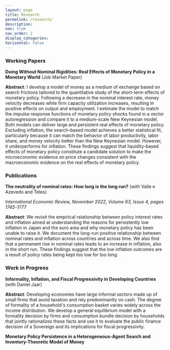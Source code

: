 ```yaml
---
layout: page
title: Research
permalink: /research/
description: 
nav: true
nav_order: 2
display_categories: 
horizontal: false
---
```


<h3> Working Papers </h3>

<b>Doing Without Nominal Rigidities: Real Effects of Monetary Policy in a Monetary World</b> (Job Market Paper)

<b>Abstract</b>: I develop a model of money as a medium of exchange based on search frictions tailored to
the quantitative study of the short-term effects of monetary policy. Following a decrease in
the nominal interest rate, money velocity decreases while firm capacity utilization increases,
resulting in positive effects on output and employment. I estimate the model to match the
impulse response functions of monetary policy shocks found in a vector autoregression and
compare it to a medium-scale New Keynesian model. Both models can deliver large and persistent real effects of monetary policy. Excluding inflation, the search-based model achieves a
better statistical fit, particularly because it can match the behavior of labor productivity, labor
share, and money velocity better than the New Keynesian model. However, it underperforms
for inflation. These findings suggest that liquidity-based effects of monetary policy constitute
a candidate solution to make the microeconomic evidence on price changes consistent with the
macroeconomic evidence on the real effects of monetary policy.


<h3> Publications </h3>

<b>The neutrality of nominal rates: How long is the long run?</b> (with Valle e Azevedo and Teles)

<i>International Economic Review, November 2022, Volume 63, Issue 4, pages 1745-1777</i>

<b>Abstract</b>: We revisit the empirical relationship between policy interest rates and inflation aimed at understanding the reasons for persistently low inflation in Japan and the euro area and why monetary policy has been unable to raise it. We document the long-run positive relationship between nominal rates and inflation across countries and across time. We also find that a permanent rise in nominal rates leads to an increase in inflation, also in the short run. These findings suggest that the low inflation outcomes are a result of policy rates being kept too low for too long.

<h3> Work in Progress </h3>

<b>Informality, Inflation, and Fiscal Progressivity in Developing Countries</b> (with Daniel Jaar)

<b>Abstract</b>: Developing economies have large informal sectors made up of small firms that avoid taxation
and rely predominantly on cash. The degree of formality of a household's consumption basket
varies widely across the income distribution. We develop a general equilibrium model with
a formality decision by firms and consumption bundle decision by households that jointly
rationalizes these facts and use it to evaluate the public finance decision of a Sovereign and its implications for fiscal progressivity.

<b>Monetary Policy Persistence in a Heterogeneous-Agent Search and Inventory-Theoretic Model of Money</b>


